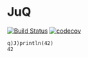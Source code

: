 # JuQ
[![Build Status](https://travis-ci.org/abalkin/JuQ.jl.svg?branch=master)](https://travis-ci.org/abalkin/JuQ.jl)
[![codecov](https://codecov.io/gh/abalkin/JuQ.jl/branch/master/graph/badge.svg)](https://codecov.io/gh/abalkin/JuQ.jl)

```
q)J)println(42)
42
```